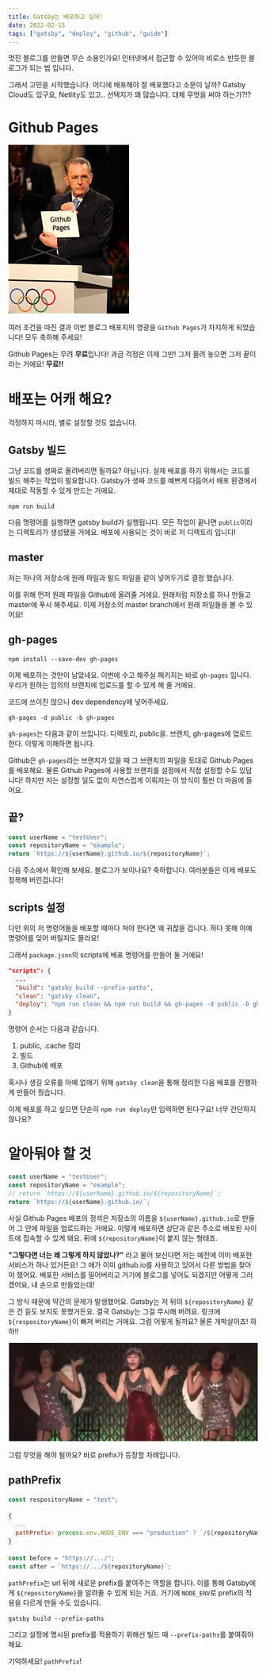 ```yaml
---
title: Gatsby는 배포하고 싶어!
date: 2022-02-15
tags: ["gatsby", "deploy", "github", "guide"]
---
```


멋진 블로그를 만들면 무슨 소용인가요! 인터넷에서 접근할 수 있어야 비로소 반듯한 블로그가 되는 법 입니다.

그래서 고민을 시작했습니다. 어디에 배포해야 잘 배포했다고 소문이 날까?
Gatsby Cloud도 있구요, Netlity도 있고.. 선택지가 꽤 많습니다. 대체 무엇을 써야 하는가?!?

# Github Pages

![역사적인 배포지 발표 장면.png](2022-02-15-1.png)

여러 조건을 따진 결과 이번 블로그 배포지의 영광을 `Github Pages`가 차지하게 되었습니다! 모두 축하해 주세요!

Github Pages는 무려 **무료**입니다! 과금 걱정은 이제 그만! 그저 올려 놓으면 그저 끝이라는 거에요! **무료!!**

# 배포는 어캐 해요?

걱정하지 마시라, 별로 설정할 것도 없습니다.

## Gatsby 빌드

그냥 코드를 생짜로 올려버리면 될까요? 아닙니다. 실제 배포를 하기 위해서는 코드를 빌드 해주는 작업이 필요합니다.
Gatsby가 생짜 코드를 예쁘게 다듬어서 배포 환경에서 제대로 작동할 수 있게 만드는 거에요.

```shell
npm run build
```

다음 명령어를 실행하면 gatsby build가 실행됩니다. 모든 작업이 끝나면 `public`이라는 디렉토리가 생성됐을 거에요.
배포에 사용되는 것이 바로 저 디렉토리 입니다!

## master

저는 하나의 저장소에 원래 파일과 빌드 파일을 같이 넣어두기로 결정 했습니다.

이를 위해 먼저 원래 파일을 Github에 올려줄 거에요. 원래처럼 저장소를 하나 만들고 master에 푸시 해주세요.
이제 저장소의 master branch에서 원래 파일들을 볼 수 있어요!

## gh-pages

```shell
npm install --save-dev gh-pages
```

이제 배포하는 것만이 남았네요. 이번에 수고 해주실 패키지는 바로 `gh-pages` 입니다.
우리가 원하는 임의의 브랜치에 업로드를 할 수 있게 해 줄 거에요.

코드에 쓰이진 않으니 dev dependency에 넣어주세요.

```shell
gh-pages -d public -b gh-pages
```

`gh-pages`는 다음과 같이 쓰입니다. 디렉토리, public을. 브랜치, gh-pages에 업로드한다. 이렇게 이해하면 됩니다.

Github은 `gh-pages`라는 브랜치가 있을 때 그 브랜치의 파일을 토대로 Github Pages를 배포해요.
물론 Github Pages에 사용할 브랜치를 설정에서 직접 설정할 수도 있답니다!
하지만 저는 설정할 일도 없이 자연스럽게 이뤄지는 이 방식이 훨씬 더 마음에 들어요.

## 끝?

```js
const userName = "testUser";
const repositoryName = "example";
return `https://${userName}.github.io/${repositoryName}`;
```

다음 주소에서 확인해 보세요. 블로그가 보이나요? 축하합니다. 여러분들은 이제 배포도 정복해 버린겁니다!

## scripts 설정

다만 위의 저 명령어들을 배포할 때마다 쳐야 한다면 꽤 귀찮을 겁니다. 하다 못해 아예 명령어를 잊어 버릴지도 몰라요!

그래서 `package.json`의 scripts에 배포 명령어를 만들어 둘 거에요!

```json
"scripts": {
  ...
  "build": "gatsby build --prefix-paths",
  "clean": "gatsby clean",
  "deploy": "npm run clean && npm run build && gh-pages -d public -b gh-pages"
}
```

명령어 순서는 다음과 같습니다.

1. public, .cache 정리
2. 빌드
3. Github에 배포

혹시나 생길 오류를 아예 없애기 위해 `gatsby clean`을 통해 정리한 다음 배포를 진행하게 만들어 줬습니다.

이제 배포를 하고 싶으면 단순히 `npm run deploy`만 입력하면 된다구요! 너무 간단하지 않나요?

# 알아둬야 할 것

```js
const userName = "testUser";
const repositoryName = "example";
// return `https://${userName}.github.io/${repositoryName}`;
return `https://${userName}.github.io/`;
```

사실 Github Pages 배포의 정석은 저장소의 이름을 `${userName}.github.io`로 만들어 그 안에 파일을 업로드하는 거에요.
이렇게 배포하면 상단과 같은 주소로 배포된 사이트에 접속할 수 있게 돼요. 뒤에 `${repositoryName}`이 붙지 않는 형태죠.

**"그렇다면 너는 왜 그렇게 하지 않았나?"** 라고 물어 보신다면 저는 예전에 이미 배포한 서비스가 하나 있거든요!
그 애가 이미 github.io를 사용하고 있어서 다른 방법을 찾아야 했어요.
배포한 서비스를 밀어버리고 거기에 블로그를 넣어도 되겠지만 어떻게 그러겠어요, 내 손으로 만들었는데!

그 방식 때문에 약간의 문제가 발생했어요. Gatsby는 저 뒤의 `${repositoryName}` 같은 건 듣도 보지도 못했거든요.
결국 Gatsby는 그걸 무시해 버려요. 링크에 `${respositoryName}`이 빠져 버리는 거에요.
그럼 어떻게 될까요? 물론 개박살이죠! 하하!!

![오마이갓 비상사태 큰일났다 X..](2022-02-15-13-11-12.png)

그럼 무엇을 해야 될까요? 바로 prefix가 등장할 차례입니다.

## pathPrefix

```js
const respositoryName = "test";

{
  ...
  pathPrefix: process.env.NODE_ENV === "production" ? `/${repositoryName}` : "/",
}

const before = "https://.../";
const after = `https://.../${repositoryName}`;

```

`pathPrefix`는 url 뒤에 새로운 prefix를 붙여주는 역할을 합니다. 이를 통해 Gatsby에게 `${repositoryName}`을 알려줄 수 있게 되는 거죠.
거기에 `NODE_ENV`로 prefix의 적용을 다르게 만들 수도 있습니다.

```shell
gatsby build --prefix-paths
```

그리고 설정에 명시된 prefix를 적용하기 위해선 빌드 때 `--prefix-paths`를 붙여줘야 해요.

기억하세요! `pathPrefix`!
